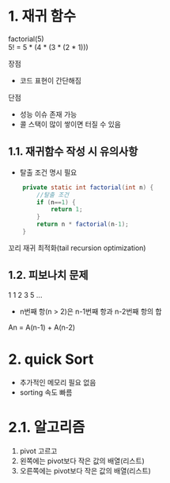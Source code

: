 # 1. 재귀 함수 

factorial(5)<br>
5! = 5 * (4 * (3 * (2 * 1)))

장점
- 코드 표현이 간단해짐

단점
- 성능 이슈 존재 가능
- 콜 스택이 많이 쌓이면 터질 수 있음

## 1.1. 재귀함수 작성 시 유의사항
- 탈출 조건 명시 필요

```java
    private static int factorial(int n) {
        //탈출 조건 
        if (n==1) {
            return 1;
        }
        return n * factorial(n-1);
    }
```

꼬리 재귀 최적화(tail recursion optimization)

## 1.2. 피보나치 문제

1 1 2 3 5 ...
- n번째 항(n > 2)은 n-1번째 항과 n-2번째 항의 합

An = A(n-1) + A(n-2)

# 2. quick Sort
- 추가적인 메모리 필요 없음
- sorting 속도 빠름

# 2.1. 알고리즘 

1. pivot 고르고
2. 왼쪽에는 pivot보다 작은 값의 배열(리스트)
3. 오른쪽에는 pivot보다 작은 값의 배열(리스트)